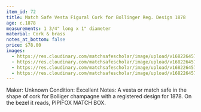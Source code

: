 ```yaml
---
item_id: 72
title: Match Safe Vesta Figural Cork for Bollinger Reg. Design 1878
age: c.1878
measurements: 1 3/4" long x 1" diameter
material: Cork & brass
notes_at_bottom: false
price: $78.00
images:
  - https://res.cloudinary.com/matchsafescholar/image/upload/v1682264578/Boll1.jpg
  - https://res.cloudinary.com/matchsafescholar/image/upload/v1682264578/boll2.jpg
  - https://res.cloudinary.com/matchsafescholar/image/upload/v1682264577/Boll3.jpg
  - https://res.cloudinary.com/matchsafescholar/image/upload/v1682264578/Boll4.jpg
---
```

Maker: 		Unknown
Condition:	Excellent
Notes: 		A vesta or match safe in the shape of cork for Bolliger champagne with a registered design for 1878. On the bezel it reads, PIPIFOX MATCH BOX.